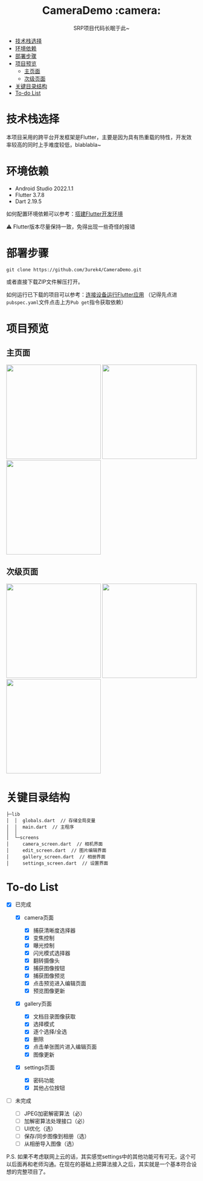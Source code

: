<h1 align="center">CameraDemo :camera:</h1>
<p align="center">
SRP项目代码长眠于此~
</p>

- [技术栈选择](#技术栈选择)
- [环境依赖](#环境依赖)
- [部署步骤](#部署步骤)
- [项目预览](#项目预览)
  - [主页面](#主页面)
  - [次级页面](#次级页面)
- [关键目录结构](#关键目录结构)
- [To-do List](#to-do-list)

# 技术栈选择

本项目采用的跨平台开发框架是Flutter，主要是因为具有热重载的特性，开发效率较高的同时上手难度较低，blablabla~

# 环境依赖

* Android Studio 2022.1.1
* Flutter 3.7.8
* Dart 2.19.5

如何配置环境依赖可以参考：[搭建Flutter开发环境](https://book.flutterchina.club/chapter1/install_flutter.html#_1-3-1-%E5%AE%89%E8%A3%85flutter)

⚠️ Flutter版本尽量保持一致，免得出现一些奇怪的报错

# 部署步骤

```git
git clone https://github.com/3urek4/CameraDemo.git
```

或者直接下载ZIP文件解压打开。

如何运行已下载的项目可以参考：[连接设备运行Flutter应用](https://book.flutterchina.club/chapter1/install_flutter.html#_1-3-3-%E8%BF%9E%E6%8E%A5%E8%AE%BE%E5%A4%87%E8%BF%90%E8%A1%8Cflutter%E5%BA%94%E7%94%A8)
（记得先点进`pubspec.yaml`文件点击上方`Pub get`指令获取依赖）

# 项目预览

## 主页面

<img src="images/image-20230816110222-v7p9li4.png" width="250px"> <img src="images/image-20230816110249-mexb4dq.png" width="250px"> <img src="images/image-20230816110150-am6wjxf.png" width="250px">

## 次级页面

<img src="images/image-20230816110323-tzx33aw.png" width="250px"> <img src="images/image-20230816110355-4tluawd.png" width="250px"> <img src="images/image-20230816110550-b9uwj3x.png" width="250px">​

# 关键目录结构

```shell
├─lib
│  │  globals.dart  // 存储全局变量
│  │  main.dart  // 主程序
│  │  
│  └─screens
│     camera_screen.dart  // 相机界面
│     edit_screen.dart  // 图片编辑界面
│     gallery_screen.dart  // 相册界面
│     settings_screen.dart  // 设置界面
```

# To-do List

* [X] 已完成

  * [X] camera页面

    * [X] 捕获清晰度选择器
    * [X] 变焦控制
    * [X] 曝光控制
    * [X] 闪光模式选择器
    * [X] 翻转摄像头
    * [X] 捕获图像按钮
    * [X] 捕获图像预览
    * [X] 点击预览进入编辑页面
    * [X] 预览图像更新
  * [X] gallery页面

    * [X] 文档目录图像获取
    * [X] 选择模式
    * [X] 逐个选择/全选
    * [X] 删除
    * [X] 点击单张图片进入编辑页面
    * [X] 图像更新
  * [X] settings页面

    * [X] 密码功能
    * [X] 其他占位按钮
* [ ] 未完成

  * [ ] JPEG加密解密算法（必）
  * [ ] 加解密算法处理接口（必）
  * [ ] UI优化（选）
  * [ ] 保存/同步图像到相册（选）
  * [ ] 从相册导入图像（选）

P.S. 如果不考虑联网上云的话，其实感觉settings中的其他功能可有可无，这个可以后面再和老师沟通。在现在的基础上把算法接入之后，其实就是一个基本符合设想的完整项目了。

‍
